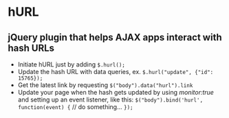 # hURL
## jQuery plugin that helps AJAX apps interact with hash URLs

 * Initiate hURL just by adding 
` $.hurl();
`
 * Update the hash URL with data queries, ex.
` $.hurl("update", {"id": 15765});
` 
 * Get the latest link by requesting 
` $("body").data("hurl").link
` 
 * Update your page when the hash gets updated by using _monitor:true_ and setting up an event listener, like this: 
` $("body").bind('hurl', function(event) {
`   // do something...
` });
`